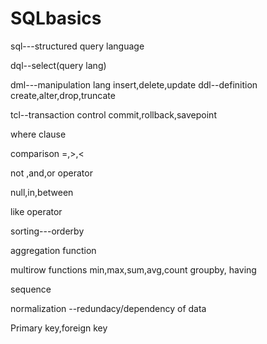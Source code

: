 # SQLbasics
sql---structured query language

dql--select(query lang)

dml---manipulation lang
	insert,delete,update
ddl--definition
create,alter,drop,truncate


tcl--transaction control 
commit,rollback,savepoint


where clause 

comparison
=,>,<

not ,and,or operator

null,in,between

like operator


sorting---orderby




aggregation function

multirow functions
min,max,sum,avg,count
groupby, having

sequence

normalization
--redundacy/dependency of data


Primary key,foreign key
